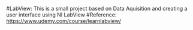 #LabView:
This is a small project based on Data Aquisition and creating a user interface using NI LabView
#Reference:
https://www.udemy.com/course/learnlabview/
